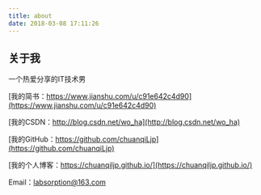 ```yaml
---
title: about
date: 2018-03-08 17:11:26
---
```

## 关于我

一个热爱分享的IT技术男

[我的简书：https://www.jianshu.com/u/c91e642c4d90](https://www.jianshu.com/u/c91e642c4d90)

[我的CSDN：http://blog.csdn.net/wo_ha](http://blog.csdn.net/wo_ha)

[我的GitHub：https://github.com/chuanqiLjp](https://github.com/chuanqiLjp)

[我的个人博客：https://chuanqiljp.github.io/](https://chuanqiljp.github.io/)

Email：labsorption@163.com